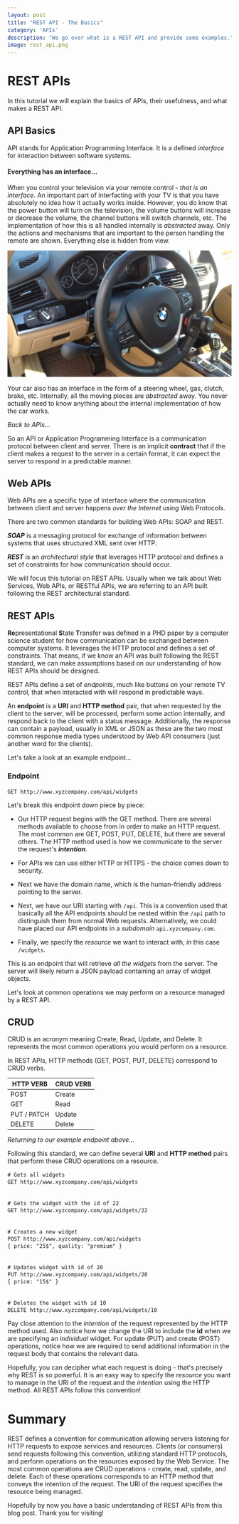 ```yaml
---
layout: post
title: "REST API - The Basics"
category: 'APIs'
description: "We go over what is a REST API and provide some examples."
image: rest_api.png
---
```


# REST APIs

In this tutorial we will explain the basics of APIs, their usefulness, and what makes a REST API.

## API Basics

API stands for Application Programming Interface. It is a defined *interface* for interaction between software systems.

#### Everything has an interface... 

When you control your television via your remote control - *that is an interface*. An important part of interfacting with your TV is that you have absolutely no idea how it actually works inside. However, you do know that the power button will turn on the television, the volume buttons will increase or decrease the volume, the channel buttons will switch channels, etc. The implementation of how this is all handled internally is *abstracted* away. Only the actions and mechanisms that are important to the person handling the remote are shown. Everything else is hidden from view.

<img src="/assets/images/car-dashboard.jpg">

Your car also has an interface in the form of a steering wheel, gas, clutch, brake, etc. Internally, all the moving pieces are *abstracted* away. You never actually need to know anything about the internal implementation of how the car works.

*Back to APIs...*

So an API or Application Programming Interface is a communication protocol between client and server. There is an implicit **contract** that if the client makes a request to the server in a certain format, it can expect the server to respond in a predictable manner.

## Web APIs

Web APIs are a specific type of interface where the communication between client and server happens *over the Internet* using Web Protocols. 

There are two common standards for building Web APIs: SOAP and REST.

***SOAP*** is a messaging protocol for exchange of information between systems that uses structured XML sent over HTTP.

***REST*** is an *architectural style* that leverages HTTP protocol and defines a set of constraints for how communication should occur.

We will focus this tutorial on REST APIs. Usually when we talk about Web Services, Web APIs, or RESTful APIs, we are referring to an API built following the REST architectural standard.

## REST APIs

**Re**presentational **S**tate **T**ransfer was defined in a PHD paper by a computer science student for how communication can be exchanged between computer systems. It leverages the HTTP protocol and defines a set of constraints. That means, if we know an API was built following the REST standard, we can make assumptions based on our understanding of how REST APIs should be designed.

REST APIs define a set of *endpoints*, much like buttons on your remote TV control, that when interacted with will respond in predictable ways.

An **endpoint** is a **URI** and **HTTP method** pair, that when requested by the client to the server, will be processed, perform some action internally, and respond back to the client with a status message. Additionally, the response can contain a payload, usually in XML or JSON as these are the two most common response media types understood by Web API consumers (just another word for the clients).

Let's take a look at an example endpoint...

### Endpoint
```
GET http://www.xyzcompany.com/api/widgets
```
Let's break this endpoint down piece by piece:

- Our HTTP request begins with the GET method. There are several methods available to choose from in order to make an HTTP request. The most common are GET, POST, PUT, DELETE, but there are several others. The HTTP method used is how we communicate to the server the request's ***intention***.

- For APIs we can use either HTTP or HTTPS - the choice comes down to security. 

- Next we have the domain name, which is the human-friendly address pointing to the server. 

- Next, we have our URI starting with `/api`. This is a convention used that basically all the API endpoints should be nested within the `/api` path to distinguish them from normal Web requests. Alternatively, we could have placed our API endpoints in a *subdomain* `api.xyzcompany.com`.

- Finally, we specify the *resource* we want to interact with, in this case `/widgets`.

This is an endpoint that will retrieve *all the widgets* from the server. The server will likely return a JSON payload containing an array of widget objects.

Let's look at common operations we may perform on a resource managed by a REST API.

## CRUD

CRUD is an acronym meaning Create, Read, Update, and Delete. It represents the most common operations you would perform on a resource.

In REST APIs, HTTP methods (GET, POST, PUT, DELETE) correspond to CRUD verbs.

| HTTP VERB  | CRUD VERB |
| ------------- | ------------- |
| POST  | Create  |
| GET  | Read  |
| PUT / PATCH  | Update  |
| DELETE  | Delete  |

*Returning to our example endpoint above...*

Following this standard, we can define several **URI** and **HTTP method** pairs that perform these CRUD operations on a resource.

```
# Gets all widgets
GET http://www.xyzcompany.com/api/widgets


# Gets the widget with the id of 22
GET http://www.xyzcompany.com/api/widgets/22


# Creates a new widget
POST http://www.xyzcompany.com/api/widgets
{ price: "25$", quality: "premium" }


# Updates widget with id of 20 
PUT http://www.xyzcompany.com/api/widgets/20
{ price: "15$" }


# Deletes the widget with id 10
DELETE http://www.xyzcompany.com/api/widgets/10
```
Pay close attention to the *intention* of the request represented by the HTTP method used. Also notice how we change the URI to include the **id** when we are specifying an *individual* widget. For update (PUT) and create (POST) operations, notice how we are required to send additional information in the request body that contains the relevant data. 

Hopefully, you can decipher what each request is doing - that's precisely why REST is so powerful. It is an easy way to specify the *resource* you want to manage in the URI of the request and the *intention* using the HTTP method. All REST APIs follow this convention!

# Summary

REST defines a convention for communication allowing servers listening for HTTP requests to expose services and resources. Clients (or consumers) send requests following this convention, utilizing standard HTTP protocols, and perform operations on the resources exposed by the Web Service. The most common operations are CRUD operations - create, read, update, and delete. Each of these operations corresponds to an HTTP method that conveys the intention of the request. The URI of the request specifies the resource being managed.

Hopefully by now you have a basic understanding of REST APIs from this blog post. Thank you for visiting!